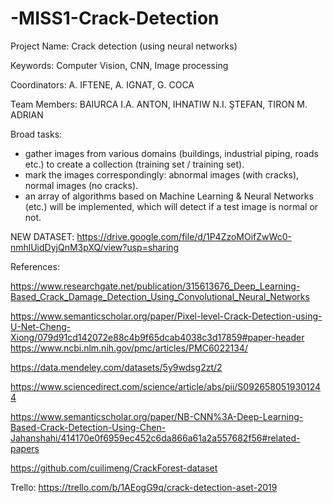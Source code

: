 # -MISS1-Crack-Detection

Project Name: Crack detection (using neural networks)

Keywords: Computer Vision, CNN, Image processing

Coordinators: A. IFTENE, A. IGNAT, G. COCA

Team Members: BAIURCA I.A. ANTON, IHNATIW N.I. ŞTEFAN, TIRON M. ADRIAN

Broad tasks:

- gather images from various domains (buildings, industrial piping, roads etc.) to create a collection (training set / training set).
- mark the images correspondingly: abnormal images (with cracks), normal images (no cracks).
- an array of algorithms based on Machine Learning & Neural Networks (etc.) will be implemented, which will detect if a test image is normal or not.

NEW DATASET: https://drive.google.com/file/d/1P4ZzoMOifZwWc0-nmhlUidDyjQnM3pXQ/view?usp=sharing

References:

https://www.researchgate.net/publication/315613676_Deep_Learning-Based_Crack_Damage_Detection_Using_Convolutional_Neural_Networks

https://www.semanticscholar.org/paper/Pixel-level-Crack-Detection-using-U-Net-Cheng-Xiong/079d91cd142072e88c4b9f65dcab4038c3d17859#paper-header https://www.ncbi.nlm.nih.gov/pmc/articles/PMC6022134/

https://data.mendeley.com/datasets/5y9wdsg2zt/2

https://www.sciencedirect.com/science/article/abs/pii/S0926580519301244

https://www.semanticscholar.org/paper/NB-CNN%3A-Deep-Learning-Based-Crack-Detection-Using-Chen-Jahanshahi/414170e0f6959ec452c6da866a61a2a557682f56#related-papers

https://github.com/cuilimeng/CrackForest-dataset

Trello: https://trello.com/b/1AEogG9q/crack-detection-aset-2019
